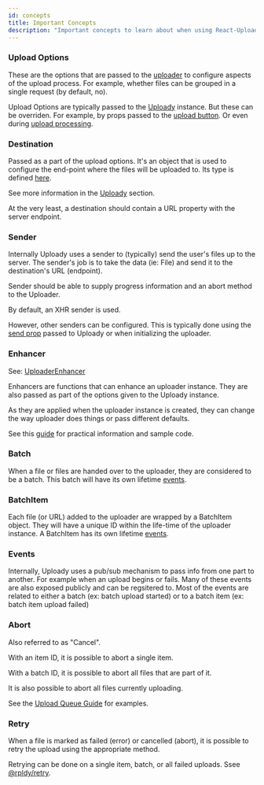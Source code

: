 ```yaml
---
id: concepts
title: Important Concepts
description: "Important concepts to learn about when using React-Uploady. Explains the different entities used in the upload process"
---
```


### Upload Options

These are the options that are passed to the [uploader](../api/uploader) to configure aspects of the upload process.
For example, whether files can be grouped in a single request (by default, no).

Upload Options are typically passed to the [Uploady](../api) instance. But these can be overriden. 
For example, by props passed to the [upload button](../api/components/uploadButton).
Or even during [upload processing](../guides/DynamicParameters.md).

### Destination

Passed as a part of the upload options. It's an object that is used to configure the end-point where the files will be uploaded to.
Its type is defined [here](https://github.com/rpldy/react-uploady/blob/master/packages/core/shared/types/index.d.ts#L1).

See more information in the [Uploady](../api#props) section.

At the very least, a destination should contain a URL property with the server endpoint.

### Sender

Internally Uploady uses a sender to (typically) send the user's files up to the server.
The sender's job is to take the data (ie: File) and send it to the destination's URL (endpoint).

Sender should be able to supply progress information and an abort method to the Uploader.

By default, an XHR sender is used.

However, other senders can be configured. This is typically done using the [send prop](../api#send) passed to Uploady
or when initializing the uploader.

### Enhancer

See: [UploaderEnhancer](../api/types#uploaderenhancer)

Enhancers are functions that can enhance an uploader instance. They are also passed as part of the options given to the Uploady instance.

As they are applied when the uploader instance is created, they can change the way uploader does things or pass different defaults.

See this [guide](../guides/UploaderEnhancers.md) for practical information and sample code.

### Batch

When a file or files are handed over to the uploader, they are considered to be a batch.
This batch will have its own lifetime [events](../api/uploader#batch-events).

### BatchItem

Each file (or URL) added to the uploader are wrapped by a BatchItem object. They will have a unique ID within the life-time of the uploader instance.
A BatchItem has its own lifetime [events](../api/uploader#batch-item-events).

### Events

Internally, Uploady uses a pub/sub mechanism to pass info from one part to another.
For example when an upload begins or fails. Many of these events are also exposed publicly and can be regsitered to.
Most of the events are related to either a batch (ex: batch upload started) or to a batch item (ex: batch item upload failed) 

### Abort 

Also referred to as "Cancel".

With an item ID, it is possible to abort a single item. 

With a batch ID, it is possible to abort all files that are part of it.

It is also possible to abort all files currently uploading.

See the [Upload Queue Guide](../guides/UploadQueue.md) for examples. 

### Retry

When a file is marked as failed (error) or cancelled (abort), it is possible to retry the upload using the appropriate method.

Retrying can be done on a single item, batch, or all failed uploads.
Ssee [@rpldy/retry](../packages/rpldy-retry).
